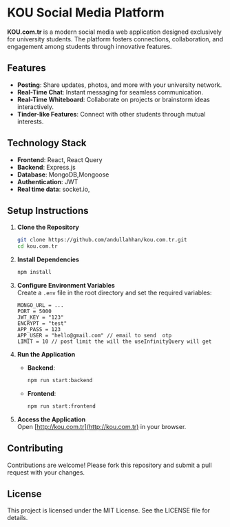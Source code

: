 
# KOU Social Media Platform

**KOU.com.tr** is a modern social media web application designed exclusively for university students. The platform fosters connections, collaboration, and engagement among students through innovative features.

## Features

- **Posting**: Share updates, photos, and more with your university network.
- **Real-Time Chat**: Instant messaging for seamless communication.
- **Real-Time Whiteboard**: Collaborate on projects or brainstorm ideas interactively.
- **Tinder-like Features**: Connect with other students through mutual interests.

## Technology Stack

- **Frontend**: React, React Query
- **Backend**: Express.js
- **Database**: MongoDB,Mongoose
- **Authentication**: JWT
- **Real time data**: socket.io,
## Setup Instructions

1. **Clone the Repository**  
   ```bash
   git clone https://github.com/andullahhan/kou.com.tr.git
   cd kou.com.tr
   ```

2. **Install Dependencies**  
   ```bash
   npm install
   ```

3. **Configure Environment Variables**  
   Create a `.env` file in the root directory and set the required variables:
   ```
   MONGO_URL = ...
   PORT = 5000
   JWT_KEY = "123"
   ENCRYPT = "test"
   APP_PASS = 123 
   APP_USER = "hello@gmail.com" // email to send  otp 
   LIMIT = 10 // post limit the will the useInfinityQuery will get
   ```

4. **Run the Application**  
   - **Backend**:  
     ```bash
     npm run start:backend
     ```
   - **Frontend**:  
     ```bash
     npm run start:frontend
     ```

5. **Access the Application**  
   Open [http://kou.com.tr](http://kou.com.tr) in your browser.

## Contributing

Contributions are welcome! Please fork this repository and submit a pull request with your changes.

## License

This project is licensed under the MIT License. See the LICENSE file for details.

